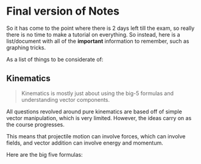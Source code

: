 # Final version of Notes

So it has come to the point where there is 2 days left till the exam, so really there is no time to make a tutorial on everything. So instead, here is a list/document with all of the **important** information to remember, such as graphing tricks. 

As a list of things to be considerate of:

Kinematics
-
> Kinematics is mostly just about using the big-5 formulas and understanding vector components. 

All questions revolved around pure kinematics are based off of simple vector manipulation, which is very limited. However, the ideas carry on as the course progresses. 

This means that projectile motion can involve forces, which can involve fields, and vector addition can involve energy and momentum. 

Here are the big five formulas: